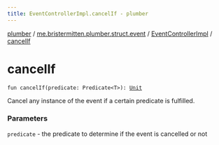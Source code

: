 ```yaml
---
title: EventControllerImpl.cancelIf - plumber
---
```


[plumber](../../index.html) / [me.bristermitten.plumber.struct.event](../index.html) / [EventControllerImpl](index.html) / [cancelIf](./cancel-if.html)

# cancelIf

`fun cancelIf(predicate: Predicate<T>): `[`Unit`](https://kotlinlang.org/api/latest/jvm/stdlib/kotlin/-unit/index.html)

Cancel any instance of the event if a certain predicate is fulfilled.

### Parameters

`predicate` - the predicate to determine if the event is cancelled or not
